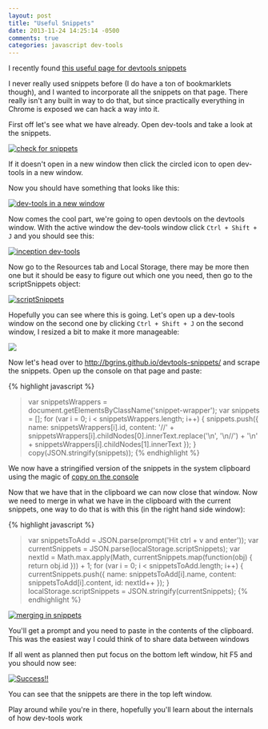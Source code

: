```yaml
---
layout: post
title: "Useful Snippets"
date: 2013-11-24 14:25:14 -0500
comments: true
categories: javascript dev-tools
---
```

I recently found [this useful page for devtools snippets](http://bgrins.github.io/devtools-snippets/)

I never really used snippets before (I do have a ton of bookmarklets though), and I wanted to
incorporate all the snippets on that page. There really isn't any built in way to do that, but since practically
everything in Chrome is exposed we can hack a way into it.

First off let's see what we have already. Open dev-tools and take a look at the snippets.

[![check for snippets](http://i.imgur.com/AI7ch4d.png)](http://i.imgur.com/AI7ch4d.png)

If it doesn't open in a new window then click the circled icon to open dev-tools in a new window.

Now you should have something that looks like this:

[![dev-tools in a new window](http://i.imgur.com/1xL13sh.png)](http://i.imgur.com/1xL13sh.png)

Now comes the cool part, we're going to open devtools on the devtools window. With the active window the
dev-tools window click `Ctrl + Shift + J` and you should see this:

[![inception dev-tools](http://i.imgur.com/dAO8Rh3.png)](http://i.imgur.com/dAO8Rh3.png)

Now go to the Resources tab and Local Storage, there may be more then one but it should be easy to figure
out which one you need, then go to the scriptSnippets object:

[![scriptSnippets](http://i.imgur.com/pcpPbsM.png)](http://i.imgur.com/pcpPbsM.png)

Hopefully you can see where this is going. Let's open up a dev-tools window on the second one by clicking
`Ctrl + Shift + J` on the second window, I resized a bit to make it more manageable:

[![](http://i.imgur.com/6vSHVH0.png)](http://i.imgur.com/6vSHVH0.png) 

Now let's head over to http://bgrins.github.io/devtools-snippets/ and scrape the snippets. Open up the
console on that page and paste:

{% highlight javascript %}
> var snippetsWrappers = document.getElementsByClassName('snippet-wrapper');
  var snippets = [];
  for (var i = 0; i < snippetsWrappers.length; i++) {
      snippets.push({
          name: snippetsWrappers[i].id,
          content: '//' + snippetsWrappers[i].childNodes[0].innerText.replace('\n', '\n//') +
              '\n' + snippetsWrappers[i].childNodes[1].innerText
      });
  }
  copy(JSON.stringify(snippets));
{% endhighlight %}

We now have a stringified version of the snippets in the system clipboard using the magic of
[copy on the console](../../../../2013/10/16/devtools-copy-to-clipboard/)

Now that we have that in the clipboard we can now close that window.  Now we need to merge in what we
have in the clipboard with the current snippets, one way to do that is with this (in the right hand
side window):

{% highlight javascript %}
> var snippetsToAdd = JSON.parse(prompt('Hit ctrl + v and enter'));
  var currentSnippets = JSON.parse(localStorage.scriptSnippets);
  var nextId = Math.max.apply(Math, currentSnippets.map(function(obj) { return obj.id })) + 1;
  for (var i = 0; i < snippetsToAdd.length; i++) {
      currentSnippets.push({
          name: snippetsToAdd[i].name,
          content: snippetsToAdd[i].content,
          id: nextId++
      });
  }
  localStorage.scriptSnippets = JSON.stringify(currentSnippets);
{% endhighlight %}

[![merging in snippets](http://i.imgur.com/ZXzD3Y3.png)](http://i.imgur.com/ZXzD3Y3.png)

You'll get a prompt and you need to paste in the contents of the clipboard. This was the easiest way I could
think of to share data between windows

If all went as planned then put focus on the bottom left window, hit F5 and you should now see:

[![Success!!](http://i.imgur.com/PGoqrjB.png)](http://i.imgur.com/PGoqrjB.png)

You can see that the snippets are there in the top left window.

Play around while you're in there,  hopefully you'll learn about the internals of how dev-tools work
